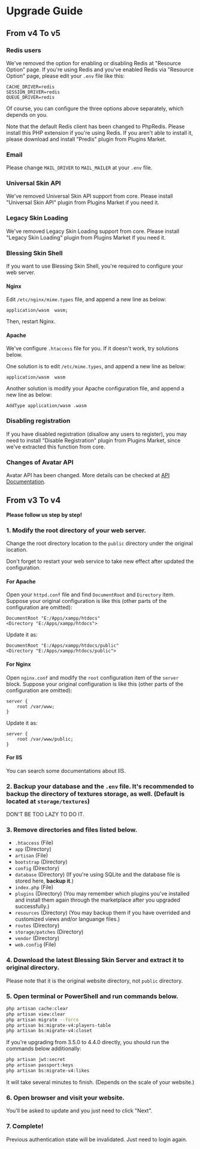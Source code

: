 # Upgrade Guide

## From v4 To v5

### Redis users

We've removed the option for enabling or disabling Redis at "Resource Option" page. If you're using Redis and you've enabled Redis via "Resource Option" page, please edit your `.env` file like this:

```
CACHE_DRIVER=redis
SESSION_DRIVER=redis
QUEUE_DRIVER=redis
```

Of course, you can configure the three options above separately, which depends on you.

Note that the default Redis client has been changed to PhpRedis. Please install this PHP extension if you're using Redis. If you aren't able to install it, please download and install "Predis" plugin from Plugins Market.

### Email

Please change `MAIL_DRIVER` to `MAIL_MAILER` at your `.env` file.

### Universal Skin API

We've removed Universal Skin API support from core. Please install "Universal Skin API" plugin from Plugins Market if you need it.

### Legacy Skin Loading

We've removed Legacy Skin Loading support from core. Please install "Legacy Skin Loading" plugin from Plugins Market if you need it.

### Blessing Skin Shell

If you want to use Blessing Skin Shell, you're required to configure your web server.

#### Nginx

Edit `/etc/nginx/mime.types` file, and append a new line as below:

```
application/wasm  wasm;
```

Then, restart Nginx.

#### Apache

We've configure `.htaccess` file for you. If it doesn't work, try solutions below.

One solution is to edit `/etc/mime.types`, and append a new line as below:

```
application/wasm  wasm
```

Another solution is modify your Apache configuration file, and append a new line as below:

```
AddType application/wasm .wasm
```

### Disabling registration

If you have disabled registration (disallow any users to register), you may need to install "Disable Registration" plugin from Plugins Market, since we've extracted this function from core.

### Changes of Avatar API

Avatar API has been changed. More details can be checked at [API Documentation](../api/avatars-and-previews.md).

## From v3 To v4

**Please follow us step by step!**

### 1. Modify the root directory of your web server.

Change the root directory location to the `public` directory under the original location.

Don't forget to restart your web service to take new effect after updated the configuration.

#### For Apache

Open your  `httpd.conf` file and find `DocumentRoot` and `Directory` item. Suppose your original configuration is like this (other parts of the configuration are omitted):

```apacheconf
DocumentRoot "E:/Apps/xampp/htdocs"
<Directory "E:/Apps/xampp/htdocs">
```

Update it as:

```apacheconf
DocumentRoot "E:/Apps/xampp/htdocs/public"
<Directory "E:/Apps/xampp/htdocs/public">
```

#### For Nginx

Open `nginx.conf` and modify the `root` configuration item of the `server` block. Suppose your original configuration is like this (other parts of the configuration are omitted):

```nginx
server {
    root /var/www;
}
```

Update it as:

```nginx
server {
    root /var/www/public;
}
```

#### For IIS

You can search some documentations about IIS.

### 2. Backup your database and the `.env` file. It's recommended to backup the directory of textures storage, as well. (Default is located at `storage/textures`)

DON'T BE TOO LAZY TO DO IT.

### 3. Remove directories and files listed below.

- `.htaccess` (File)
- `app` (Directory)
- `artisan` (File)
- `bootstrap` (Directory)
- `config` (Directory)
- `database` (Directory) (If you're using SQLite and the database file is stored here, **backup it**.)
- `index.php` (File)
- `plugins` (Directory) (You may remember which plugins you've installed and install them again through the marketplace after you upgraded successfully.)
- `resources` (Directory) (You may backup them if you have overrided and customized views and/or languange files.)
- `routes` (Directory)
- `storage/patches` (Directory)
- `vendor` (Directory)
- `web.config` (File)

### 4. Download the latest Blessing Skin Server and extract it to original directory.

Please note that it is the original website directory, not `public` directory.

### 5. Open terminal or PowerShell and run commands below.

```sh
php artisan cache:clear
php artisan view:clear
php artisan migrate --force
php artisan bs:migrate-v4:players-table
php artisan bs:migrate-v4:closet
```

If you're upgrading from 3.5.0 to 4.4.0 directly, you should run the commands below additionally:

```sh
php artisan jwt:secret
php artisan passport:keys
php artisan bs:migrate-v4:likes
```

It will take several minutes to finish. (Depends on the scale of your website.)

### 6. Open browser and visit your website.

You'll be asked to update and you just need to click "Next".

### 7. Complete!

Previous authentication state will be invalidated. Just need to login again.